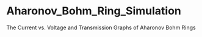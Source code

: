 # Aharonov_Bohm_Ring_Simulation
The Current vs. Voltage and Transmission Graphs of Aharonov Bohm Rings

